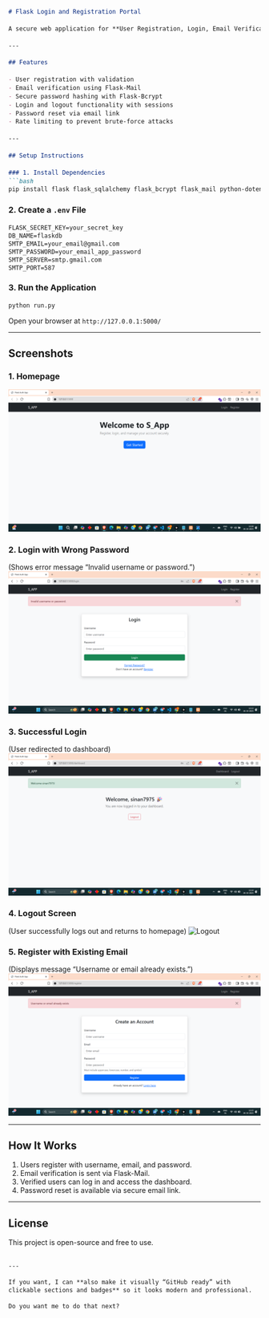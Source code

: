 

```markdown
# Flask Login and Registration Portal

A secure web application for **User Registration, Login, Email Verification, and Password Reset** using **SQLite**, **Flask-Mail**, and **Flask-Bcrypt**.

---

## Features

- User registration with validation  
- Email verification using Flask-Mail  
- Secure password hashing with Flask-Bcrypt  
- Login and logout functionality with sessions  
- Password reset via email link  
- Rate limiting to prevent brute-force attacks  

---

## Setup Instructions

### 1. Install Dependencies
```bash
pip install flask flask_sqlalchemy flask_bcrypt flask_mail python-dotenv flask_limiter
````

### 2. Create a `.env` File

```
FLASK_SECRET_KEY=your_secret_key
DB_NAME=flaskdb
SMTP_EMAIL=your_email@gmail.com
SMTP_PASSWORD=your_email_app_password
SMTP_SERVER=smtp.gmail.com
SMTP_PORT=587
```

### 3. Run the Application

```bash
python run.py
```

Open your browser at `http://127.0.0.1:5000/`

---

## Screenshots

### 1. Homepage

![Homepage](screenshots/home.png)

### 2. Login with Wrong Password

(Shows error message “Invalid username or password.”)
![Login Error](screenshots/login_error.png)

### 3. Successful Login

(User redirected to dashboard)
![Login Success](screenshots/login_success.png)

### 4. Logout Screen

(User successfully logs out and returns to homepage)
![Logout](screenshots/logout.png)

### 5. Register with Existing Email

(Displays message “Username or email already exists.”)
![Registration Error](screenshots/register_error.png)

---

## How It Works

1. Users register with username, email, and password.
2. Email verification is sent via Flask-Mail.
3. Verified users can log in and access the dashboard.
4. Password reset is available via secure email link.

---

## License

This project is open-source and free to use.

```

---

If you want, I can **also make it visually “GitHub ready” with clickable sections and badges** so it looks modern and professional.  

Do you want me to do that next?
```
